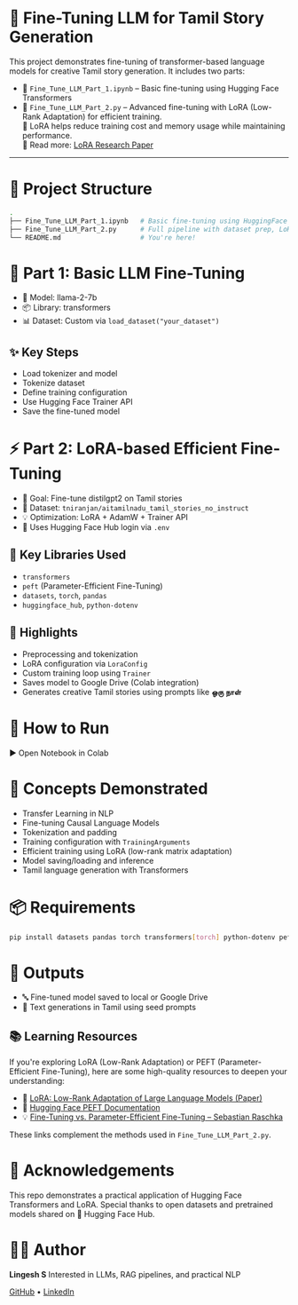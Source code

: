 # 🚀 Fine-Tuning LLM for Tamil Story Generation

This project demonstrates fine-tuning of transformer-based language models for creative Tamil story generation. It includes two parts:

* 📘 `Fine_Tune_LLM_Part_1.ipynb` – Basic fine-tuning using Hugging Face Transformers
* 🧪 `Fine_Tune_LLM_Part_2.py` – Advanced fine-tuning with LoRA (Low-Rank Adaptation) for efficient training.  
  🔬 LoRA helps reduce training cost and memory usage while maintaining performance.  
  📄 Read more: [LoRA Research Paper](https://arxiv.org/abs/2106.09685)

---
# 📁 Project Structure

```bash
.
├── Fine_Tune_LLM_Part_1.ipynb   # Basic fine-tuning using HuggingFace Trainer
├── Fine_Tune_LLM_Part_2.py      # Full pipeline with dataset prep, LoRA, and model saving
└── README.md                    # You're here!
```


# 📌 Part 1: Basic LLM Fine-Tuning

* 🔧 Model: llama-2-7b
* 📦 Library: transformers
* 📊 Dataset: Custom via `load_dataset("your_dataset")`

## ✨ Key Steps

* Load tokenizer and model
* Tokenize dataset
* Define training configuration
* Use Hugging Face Trainer API
* Save the fine-tuned model

# ⚡ Part 2: LoRA-based Efficient Fine-Tuning

* 🎯 Goal: Fine-tune distilgpt2 on Tamil stories
* 🧠 Dataset: `tniranjan/aitamilnadu_tamil_stories_no_instruct`
* 💡 Optimization: LoRA + AdamW + Trainer API
* 🔐 Uses Hugging Face Hub login via `.env`

## 🔧 Key Libraries Used

* `transformers`
* `peft` (Parameter-Efficient Fine-Tuning)
* `datasets`, `torch`, `pandas`
* `huggingface_hub`, `python-dotenv`

## 📘 Highlights

* Preprocessing and tokenization
* LoRA configuration via `LoraConfig`
* Custom training loop using `Trainer`
* Saves model to Google Drive (Colab integration)
* Generates creative Tamil stories using prompts like **ஒரு நாள்**

# 📌 How to Run

▶️ Open Notebook in Colab

# 🧠 Concepts Demonstrated

* Transfer Learning in NLP
* Fine-tuning Causal Language Models
* Tokenization and padding
* Training configuration with `TrainingArguments`
* Efficient training using LoRA (low-rank matrix adaptation)
* Model saving/loading and inference
* Tamil language generation with Transformers

# 📦 Requirements

```bash
pip install datasets pandas torch transformers[torch] python-dotenv peft
```

# 📂 Outputs

* 🔤 Fine-tuned model saved to local or Google Drive
* 📜 Text generations in Tamil using seed prompts

## 📚 Learning Resources

If you're exploring LoRA (Low-Rank Adaptation) or PEFT (Parameter-Efficient Fine-Tuning), here are some high-quality resources to deepen your understanding:

- 🔬 [LoRA: Low-Rank Adaptation of Large Language Models (Paper)](https://arxiv.org/abs/2106.09685)
- 🤗 [Hugging Face PEFT Documentation](https://huggingface.co/docs/peft/index)
- 💡 [Fine-Tuning vs. Parameter-Efficient Fine-Tuning – Sebastian Raschka](https://sebastianraschka.com/blog/2023/peft.html)

These links complement the methods used in `Fine_Tune_LLM_Part_2.py`.


# 🙌 Acknowledgements

This repo demonstrates a practical application of Hugging Face Transformers and LoRA. Special thanks to open datasets and pretrained models shared on 🤗 Hugging Face Hub.

# 👨‍💻 Author

**Lingesh S**
Interested in LLMs, RAG pipelines, and practical NLP

[GitHub](https://github.com/Lingesh-S) • [LinkedIn](https://linkedin.com/in/lingesh-s29)
